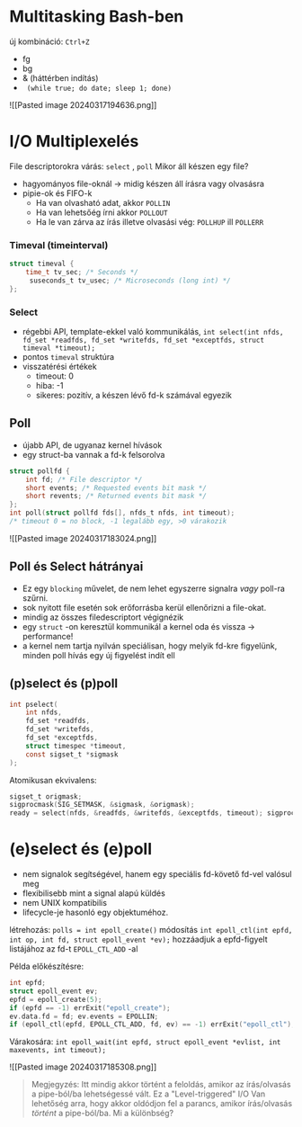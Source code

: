 
# Multitasking Bash-ben

új kombináció: `Ctrl+Z`
- fg
- bg
- & (háttérben indítás)
-  ` (while true; do date; sleep 1; done)`

![[Pasted image 20240317194636.png]]
# I/O Multiplexelés

File descriptorokra várás: `select` , `poll`
Mikor áll készen egy file?
- hagyományos file-oknál -> midig készen áll írásra vagy olvasásra
- pipie-ok és FIFO-k
	- Ha van olvasható adat, akkor `POLLIN`
	- Ha van lehetsőég írni akkor `POLLOUT`
	- Ha le van zárva az írás illetve olvasási vég: `POLLHUP` ill `POLLERR`

### Timeval (timeinterval)
```c
struct timeval { 
	time_t tv_sec; /* Seconds */
	 suseconds_t tv_usec; /* Microseconds (long int) */ 
};
```

### Select
- régebbi API, template-ekkel való kommunikálás, `int select(int nfds, fd_set *readfds, fd_set *writefds, fd_set *exceptfds, struct timeval *timeout);`
- pontos `timeval` struktúra
- visszatérési értékek
	- timeout: 0
	- hiba: -1
	- sikeres: pozitív, a készen lévő fd-k számával egyezik

## Poll
- újabb API, de ugyanaz kernel hívások
- egy struct-ba vannak a fd-k felsorolva

```c
struct pollfd { 
	int fd; /* File descriptor */ 
	short events; /* Requested events bit mask */ 
	short revents; /* Returned events bit mask */ 
};
int poll(struct pollfd fds[], nfds_t nfds, int timeout); 
/* timeout 0 = no block, -1 legalább egy, >0 várakozik
```

![[Pasted image 20240317183024.png]]


## Poll és Select hátrányai

- Ez egy `blocking` művelet, de nem lehet egyszerre signalra _vagy_ poll-ra szűrni.
- sok nyitott file esetén sok erőforrásba kerül ellenőrizni a file-okat.
- mindig az összes filedescriptort végignézik
- egy `struct` -on keresztül kommunikál a kernel oda és vissza -> performance!
- a kernel nem tartja nyilván speciálisan, hogy melyik fd-kre figyelünk, minden poll hívás egy új figyelést indít ell


## (p)select és (p)poll

```c
int pselect(
	int nfds, 
	fd_set *readfds, 
	fd_set *writefds, 
	fd_set *exceptfds, 
	struct timespec *timeout, 
	const sigset_t *sigmask
);

```

Atomikusan ekvivalens:

```c
sigset_t origmask; 
sigprocmask(SIG_SETMASK, &sigmask, &origmask); 
ready = select(nfds, &readfds, &writefds, &exceptfds, timeout); sigprocmask(SIG_SETMASK, &origmask, NULL); /* Restore signal mask */
```

# (e)select és (e)poll

- nem signalok segítségével, hanem egy speciális fd-követő fd-vel valósul meg
- flexibilisebb mint a signal alapú küldés
- nem UNIX kompatibilis
- lifecycle-je hasonló egy objektuméhoz.

létrehozás: `polls = int epoll_create()`
módosítás `int epoll_ctl(int epfd, int op, int fd, struct epoll_event *ev);` hozzáadjuk a epfd-figyelt listájához az fd-t `EPOLL_CTL_ADD` -al

Példa előkészítésre:
```c
int epfd; 
struct epoll_event ev;
epfd = epoll_create(5); 
if (epfd == -1) errExit("epoll_create"); 
ev.data.fd = fd; ev.events = EPOLLIN; 
if (epoll_ctl(epfd, EPOLL_CTL_ADD, fd, ev) == -1) errExit("epoll_ctl");
```
Várakosára:
`int epoll_wait(int epfd, struct epoll_event *evlist, int maxevents, int timeout);`

![[Pasted image 20240317185308.png]]

> Megjegyzés:
> Itt mindig akkor történt a feloldás, amikor az írás/olvasás a pipe-ból/ba lehetségessé vált. Ez a "Level-triggered" I/O
> Van lehetőség arra, hogy akkor oldódjon fel a parancs, amikor írás/olvasás _történt_ a pipe-ból/ba.
> Mi a különbség?


